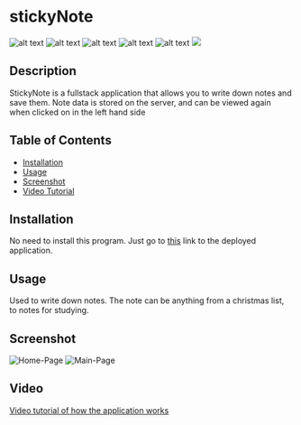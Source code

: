# stickyNote
![alt text](https://img.shields.io/badge/language-node.js-yellow?style=plastic)
![alt text](https://img.shields.io/badge/Deployed-Heroku-purple?style=plastic)
![alt text](https://img.shields.io/badge/license-none-brightgreen?style=plastic)
![alt text](https://img.shields.io/badge/difficulty-challenge-red?style=plastic)
![alt text](https://img.shields.io/badge/made%20by-kevin-blue?style=plastic)
<a href="#"><img src="https://badges.pufler.dev/visits/climbingryan/stickyNote"></a> 

## Description
StickyNote is a fullstack application that allows you to write down notes and save them. Note data is stored on the server, and can be viewed again when clicked on in the left hand side

## Table of Contents
- [Installation](#Installation)
- [Usage](#Usage)
- [Screenshot](#Screenshot)
- [Video Tutorial](#Video)

## Installation
No need to install this program. Just go to [this](https://fathomless-dusk-54471.herokuapp.com) link to the deployed application. 

## Usage
Used to write down notes. The note can be anything from a christmas list, to notes for studying. 

## Screenshot
![Home-Page](https://user-images.githubusercontent.com/15613846/102422503-90ca7e00-3fcc-11eb-80d6-08ada94b86d4.JPG)
![Main-Page](https://user-images.githubusercontent.com/15613846/102422559-ac358900-3fcc-11eb-9318-0466e7b58502.JPG)

## Video 
[Video tutorial of how the application works]()
